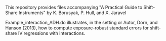 This repository provides files accompanying "A Practical Guide to Shift-Share Instruments" by K. Borusyak, P. Hull, and X. Jaravel

Example_interaction_ADH.do illustrates, in the setting or Autor, Dorn, and Hanson (2013), how to compute exposure-robust standard errors for shift-share IV regressions with interactions.

